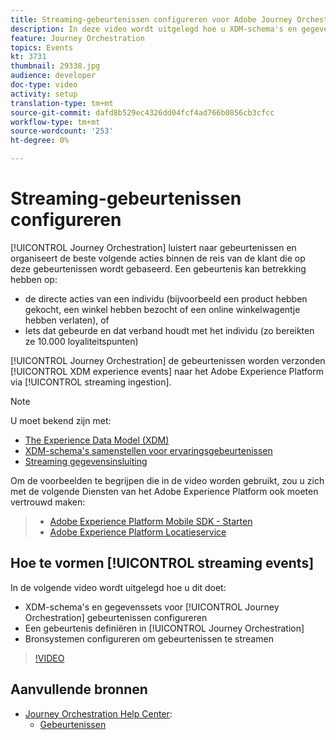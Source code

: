 ```yaml
---
title: Streaming-gebeurtenissen configureren voor Adobe Journey Orchestration
description: In deze video wordt uitgelegd hoe u XDM-schema's en gegevenssets voor Journey Orchestration-gebeurtenissen configureert, een gebeurtenis in Journey Orchestration definieert en bronsystemen configureert om gebeurtenissen te streamen
feature: Journey Orchestration
topics: Events
kt: 3731
thumbnail: 29338.jpg
audience: developer
doc-type: video
activity: setup
translation-type: tm+mt
source-git-commit: dafd8b529ec4326dd04fcf4ad766b0856cb3cfcc
workflow-type: tm+mt
source-wordcount: '253'
ht-degree: 0%

---
```



# Streaming-gebeurtenissen configureren

[!UICONTROL Journey Orchestration] luistert naar gebeurtenissen en organiseert de beste volgende acties binnen de reis van de klant die op deze gebeurtenissen wordt gebaseerd. Een gebeurtenis kan betrekking hebben op:

* de directe acties van een individu (bijvoorbeeld een product hebben gekocht, een winkel hebben bezocht of een online winkelwagentje hebben verlaten), of
* Iets dat gebeurde en dat verband houdt met het individu (zo bereikten ze 10.000 loyaliteitspunten)

[!UICONTROL Journey Orchestration] de gebeurtenissen worden verzonden [!UICONTROL XDM experience events] naar het Adobe Experience Platform via [!UICONTROL streaming ingestion].

>[!NOTE]
>
>U moet bekend zijn met:
>
>* [The Experience Data Model (XDM)](https://docs.adobe.com/content/help/en/platform-learn/tutorials/schemas/understanding-the-xdm-system-and-experience-data-model.html)
>* [XDM-schema&#39;s samenstellen voor ervaringsgebeurtenissen](https://docs.adobe.com/content/help/en/platform-learn/tutorials/schemas/create-your-first-schema-with-out-of-the-box-components.html)
>* [Streaming gegevensinsluiting](https://docs.adobe.com/content/help/en/platform-learn/tutorials/data-ingestion/understanding-streaming-ingestion.html)
>
>
Om de voorbeelden te begrijpen die in de video worden gebruikt, zou u zich met de volgende Diensten van het Adobe Experience Platform ook moeten vertrouwd maken:
>
>* [Adobe Experience Platform Mobile SDK - Starten](https://docs.adobe.com/content/help/en/core-services-learn/tutorials/launch-mobile/understanding-the-mobile-sdks.html)
>* [Adobe Experience Platform Locatieservice](https://docs.adobe.com/content/help/en/places/using/home.html)


## Hoe te vormen [!UICONTROL streaming events]

In de volgende video wordt uitgelegd hoe u dit doet:

* XDM-schema&#39;s en gegevenssets voor [!UICONTROL Journey Orchestration] gebeurtenissen configureren
* Een gebeurtenis definiëren in [!UICONTROL Journey Orchestration]
* Bronsystemen configureren om gebeurtenissen te streamen

>[!VIDEO](https://video.tv.adobe.com/v/29338?quality=12)

## Aanvullende bronnen

* [Journey Orchestration Help Center](https://docs.adobe.com/content/help/en/journeys/using/journey-orchestration-home.html):
   * [Gebeurtenissen](https://docs.adobe.com/content/help/en/journeys/using/events-journeys/about-events.html)
